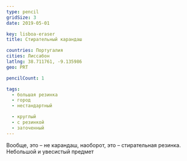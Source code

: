 ```yaml
---
type: pencil
gridSize: 3
date: 2019-05-01

key: lisboa-eraser
title: Стирательный карандаш

countries: Португалия
cities: Лиссабон
latlng: 38.711761, -9.135986
geo: PRT

pencilCount: 1

tags:
  - большая резинка
  - город
  - нестандартный

  - круглый
  - с резинкой
  - заточенный
---
```


Вообще, это – не карандаш, наоборот, это – стирательная резинка. Небольшой и увесистый предмет
